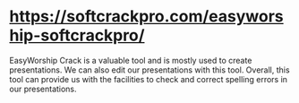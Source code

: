 # https://softcrackpro.com/easyworship-softcrackpro/
EasyWorship Crack is a valuable tool and is mostly used to create presentations. We can also edit our presentations with this tool. Overall, this tool can provide us with the facilities to check and correct spelling errors in our presentations.
